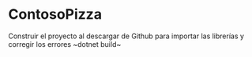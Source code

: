 # ContosoPizza
Construir el proyecto al descargar de Github para importar las librerías y corregir los errores
~dotnet build~
